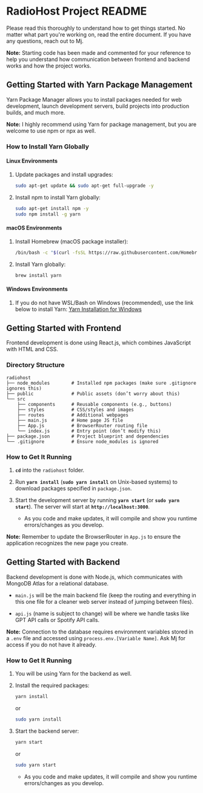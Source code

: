# RadioHost Project README

Please read this thoroughly to understand how to get things started. No matter what part you're working on, read the entire document. If you have any questions, reach out to Mj.

**Note:** Starting code has been made and commented for your reference to help you understand how communication between frontend and backend works and how the project works.

## Getting Started with Yarn Package Management

Yarn Package Manager allows you to install packages needed for web development, launch development servers, build projects into production builds, and much more.

**Note:** I highly recommend using Yarn for package management, but you are welcome to use npm or npx as well.

### How to Install Yarn Globally

#### Linux Environments

1. Update packages and install upgrades:
    ```bash
    sudo apt-get update && sudo apt-get full-upgrade -y
    ```
2. Install npm to install Yarn globally:
    ```bash
    sudo apt-get install npm -y
    sudo npm install -g yarn
    ```

#### macOS Environments

1. Install Homebrew (macOS package installer):
    ```bash
    /bin/bash -c "$(curl -fsSL https://raw.githubusercontent.com/Homebrew/install/HEAD/install.sh)"
    ```

2. Install Yarn globally:
    ```bash
    brew install yarn
    ```

#### Windows Environments

1. If you do not have WSL/Bash on Windows (recommended), use the link below to install Yarn:
    [Yarn Installation for Windows](https://classic.yarnpkg.com/lang/en/docs/install/#windows-stable)

## Getting Started with Frontend

Frontend development is done using React.js, which combines JavaScript with HTML and CSS.

### Directory Structure
```
radiohost
├── node_modules        # Installed npm packages (make sure .gitignore ignores this)
├── public              # Public assets (don’t worry about this)
└── src
    ├── components      # Reusable components (e.g., buttons)
    ├── styles          # CSS/styles and images
    ├── routes          # Additional webpages
    ├── main.js         # Home page JS file
    ├── App.js          # BrowserRouter routing file
    └── index.js        # Entry point (don’t modify this)
├── package.json        # Project blueprint and dependencies
└── .gitignore          # Ensure node_modules is ignored
```

### How to Get It Running

1. **`cd`** into the `radiohost` folder.

2. Run **`yarn install`** (**`sudo yarn install`** on Unix-based systems) to download packages specified in `package.json`.

3. Start the development server by running **`yarn start`** (or **`sudo yarn start`**). The server will start at **`http://localhost:3000`**.

    - As you code and make updates, it will compile and show you runtime errors/changes as you develop.

**Note:** Remember to update the BrowserRouter in `App.js` to ensure the application recognizes the new page you create.

## Getting Started with Backend

Backend development is done with Node.js, which communicates with MongoDB Atlas for a relational database.

- `main.js` will be the main backend file (keep the routing and everything in this one file for a cleaner web server instead of jumping between files).

- `api.js` (name is subject to change) will be where we handle tasks like GPT API calls or Spotify API calls.

**Note:** Connection to the database requires environment variables stored in a `.env` file and accessed using `process.env.[Variable Name]`. Ask Mj for access if you do not have it already.

### How to Get It Running

1. You will be using Yarn for the backend as well.

2. Install the required packages:
    ```bash
    yarn install
    ```
    or
    ```bash
    sudo yarn install
    ```

3. Start the backend server:
    ```bash
    yarn start
    ```
    or
    ```bash
    sudo yarn start
    ```

    - As you code and make updates, it will compile and show you runtime errors/changes as you develop.

